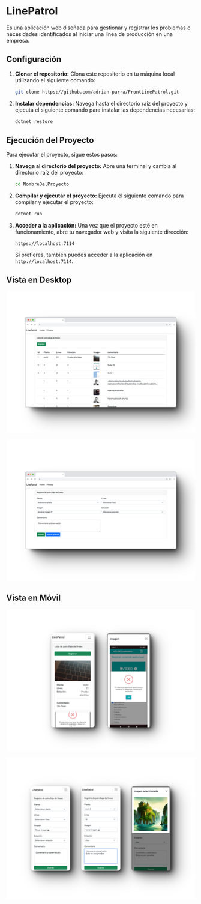 # LinePatrol

Es una aplicación web diseñada para gestionar y registrar los problemas o necesidades identificados al iniciar una línea de producción en una empresa.

## Configuración

1. **Clonar el repositorio:** Clona este repositorio en tu máquina local utilizando el siguiente comando:
    ```bash
    git clone https://github.com/adrian-parra/FrontLinePatrol.git
    ```

2. **Instalar dependencias:** Navega hasta el directorio raíz del proyecto y ejecuta el siguiente comando para instalar las dependencias necesarias:
    ```bash
    dotnet restore
    ```

## Ejecución del Proyecto

Para ejecutar el proyecto, sigue estos pasos:

1. **Navega al directorio del proyecto:** Abre una terminal y cambia al directorio raíz del proyecto:
    ```bash
    cd NombreDelProyecto
    ```

2. **Compilar y ejecutar el proyecto:** Ejecuta el siguiente comando para compilar y ejecutar el proyecto:
    ```bash
    dotnet run
    ```

3. **Acceder a la aplicación:** Una vez que el proyecto esté en funcionamiento, abre tu navegador web y visita la siguiente dirección:
    ```
    https://localhost:7114
    ```

    Si prefieres, también puedes acceder a la aplicación en `http://localhost:7114`.

## Vista en Desktop

![Texto alternativo](https://github.com/adrian-parra/FrontLinePatrol/blob/main/images/chrome_desktop.png?raw=true)

![Texto alternativo](https://github.com/adrian-parra/FrontLinePatrol/blob/main/images/chrome_desktop_registro.png?raw=true)


## Vista en Móvil

![Texto alternativo](https://github.com/adrian-parra/FrontLinePatrol/blob/main/images/chrome_movil_listado.png?raw=true)

![Texto alternativo](https://github.com/adrian-parra/FrontLinePatrol/blob/main/images/chrome_movil_registro.png?raw=true)

